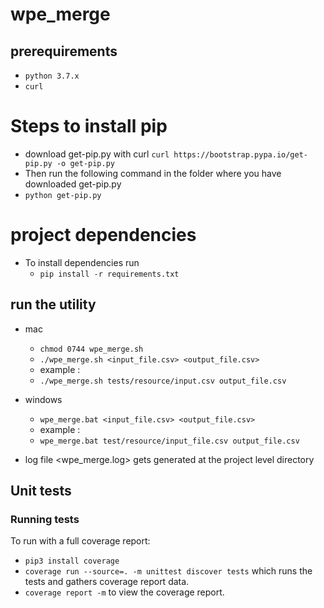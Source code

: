 # wpe_merge

## prerequirements
* `python 3.7.x`
* `curl`

# Steps to install pip
* download get-pip.py with curl `curl https://bootstrap.pypa.io/get-pip.py -o get-pip.py`
* Then run the following command in the folder where you have downloaded get-pip.py
* `python get-pip.py`

# project dependencies 
* To install dependencies run
    * `pip install -r requirements.txt`

## run the utility

* mac
    *  `chmod 0744 wpe_merge.sh`
    * `./wpe_merge.sh <input_file.csv> <output_file.csv>`
    * example :
    * `./wpe_merge.sh tests/resource/input.csv output_file.csv`

* windows
    * `wpe_merge.bat <input_file.csv> <output_file.csv>`
    * example :
    * `wpe_merge.bat test/resource/input_file.csv output_file.csv`

* log file <wpe_merge.log> gets generated at the project level directory

## Unit tests
### Running tests

To run with a full coverage report:
  * `pip3 install coverage`
  * `coverage run --source=. -m unittest discover tests` which runs the tests and gathers coverage report data.
  * `coverage report -m` to view the coverage report.
